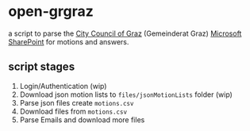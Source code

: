 open-grgraz
===========

a script to parse the [City Council of Graz](http://www.graz.at/cms/beitrag/10193600/4519286)
(Gemeinderat Graz) [Microsoft SharePoint](https://en.wikipedia.org/wiki/SharePoint)
for motions and answers.

script stages
-------------

1. Login/Authentication (wip)
2. Download json motion lists to `files/jsonMotionLists` folder (wip)
3. Parse json files create `motions.csv`
4. Download files from `motions.csv`
5. Parse Emails and download more files
